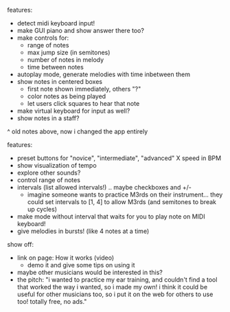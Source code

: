 features:

- detect midi keyboard input!
- make GUI piano and show answer there too?
- make controls for:
  - range of notes
  - max jump size (in semitones)
  - number of notes in melody
  - time between notes
- autoplay mode, generate melodies with time inbetween them
- show notes in centered boxes
  - first note shown immediately, others "?"
  - color notes as being played
  - let users click squares to hear that note
- make virtual keyboard for input as well?
- show notes in a staff?

^ old notes above, now i changed the app entirely

features:

- preset buttons for "novice", "intermediate", "advanced"
  X speed in BPM
- show visualization of tempo
- explore other sounds?
- control range of notes
- intervals (list allowed intervals!) .. maybe checkboxes and +/-
  - imagine someone wants to practice M3rds on their instrument... they could set intervals to [1, 4] to allow M3rds (and semitones to break up cycles)
- make mode without interval that waits for you to play note on MIDI keyboard!
- give melodies in bursts! (like 4 notes at a time)

show off:

- link on page: How it works (video)
  - demo it and give some tips on using it
- maybe other musicians would be interested in this?
- the pitch: "i wanted to practice my ear training, and couldn't find a tool that worked the way i wanted, so i made my own! i think it could be useful for other musicians too, so i put it on the web for others to use too! totally free, no ads."
